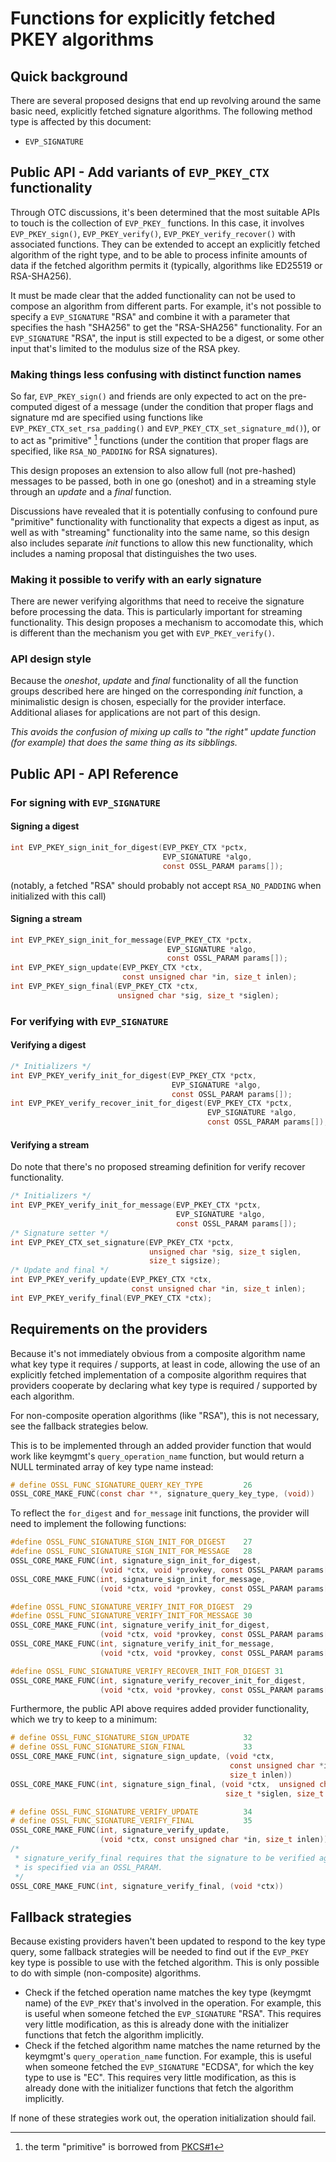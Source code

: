 Functions for explicitly fetched PKEY algorithms
================================================

Quick background
----------------

There are several proposed designs that end up revolving around the same
basic need, explicitly fetched signature algorithms.  The following method
type is affected by this document:

- `EVP_SIGNATURE`

Public API - Add variants of `EVP_PKEY_CTX` functionality
---------------------------------------------------------

Through OTC discussions, it's been determined that the most suitable APIs to
touch is the collection of `EVP_PKEY_` functions.  In this case, it involves
`EVP_PKEY_sign()`, `EVP_PKEY_verify()`, `EVP_PKEY_verify_recover()` with
associated functions.  They can be extended to accept an explicitly fetched
algorithm of the right type, and to be able to process infinite amounts of
data if the fetched algorithm permits it (typically, algorithms like ED25519
or RSA-SHA256).

It must be made clear that the added functionality can not be used to
compose an algorithm from different parts.  For example, it's not possible
to specify a `EVP_SIGNATURE` "RSA" and combine it with a parameter that
specifies the hash "SHA256" to get the "RSA-SHA256" functionality.  For an
`EVP_SIGNATURE` "RSA", the input is still expected to be a digest, or some
other input that's limited to the modulus size of the RSA pkey.

### Making things less confusing with distinct function names

So far, `EVP_PKEY_sign()` and friends are only expected to act on the
pre-computed digest of a message (under the condition that proper flags
and signature md are specified using functions like
`EVP_PKEY_CTX_set_rsa_padding()` and `EVP_PKEY_CTX_set_signature_md()`),
or to act as "primitive" [^1] functions (under the contition that proper
flags are specified, like `RSA_NO_PADDING` for RSA signatures).

This design proposes an extension to also allow full (not pre-hashed)
messages to be passed, both in one go (oneshot) and in a streaming style
through an *update* and a *final* function.

Discussions have revealed that it is potentially confusing to confound pure
"primitive" functionality with functionality that expects a digest as input,
as well as with "streaming" functionality into the same name, so this design
also includes separate *init* functions to allow this new functionality, which
includes a naming proposal that distinguishes the two uses.

[^1]: the term "primitive" is borrowed from [PKCS#1](https://www.rfc-editor.org/rfc/rfc8017#section-5)

### Making it possible to verify with an early signature

There are newer verifying algorithms that need to receive the signature
before processing the data.  This is particularly important for streaming
functionality.  This design proposes a mechanism to accomodate this, which
is different than the mechanism you get with `EVP_PKEY_verify()`.

### API design style

Because the *oneshot*, *update* and *final* functionality of all the function
groups described here are hinged on the corresponding *init* function, a
minimalistic design is chosen, especially for the provider interface.
Additional aliases for applications are not part of this design.

*This avoids the confusion of mixing up calls to "the right" update function
(for example) that does the same thing as its sibblings.*

Public API - API Reference
--------------------------

### For signing with `EVP_SIGNATURE`

#### Signing a digest

``` C
int EVP_PKEY_sign_init_for_digest(EVP_PKEY_CTX *pctx,
                                  EVP_SIGNATURE *algo,
                                  const OSSL_PARAM params[]);
```

(notably, a fetched "RSA" should probably not accept `RSA_NO_PADDING` when
initialized with this call)

#### Signing a stream

``` C
int EVP_PKEY_sign_init_for_message(EVP_PKEY_CTX *pctx,
                                   EVP_SIGNATURE *algo,
                                   const OSSL_PARAM params[]);
int EVP_PKEY_sign_update(EVP_PKEY_CTX *ctx,
                         const unsigned char *in, size_t inlen);
int EVP_PKEY_sign_final(EVP_PKEY_CTX *ctx,
                        unsigned char *sig, size_t *siglen);
```

### For verifying with `EVP_SIGNATURE`

#### Verifying a digest

``` C
/* Initializers */
int EVP_PKEY_verify_init_for_digest(EVP_PKEY_CTX *pctx,
                                    EVP_SIGNATURE *algo,
                                    const OSSL_PARAM params[]);
int EVP_PKEY_verify_recover_init_for_digest(EVP_PKEY_CTX *pctx,
                                            EVP_SIGNATURE *algo,
                                            const OSSL_PARAM params[]);
```

#### Verifying a stream

Do note that there's no proposed streaming definition for verify recover
functionality.

``` C
/* Initializers */
int EVP_PKEY_verify_init_for_message(EVP_PKEY_CTX *pctx,
                                     EVP_SIGNATURE *algo,
                                     const OSSL_PARAM params[]);
/* Signature setter */
int EVP_PKEY_CTX_set_signature(EVP_PKEY_CTX *pctx,
                               unsigned char *sig, size_t siglen,
                               size_t sigsize);
/* Update and final */
int EVP_PKEY_verify_update(EVP_PKEY_CTX *ctx,
                           const unsigned char *in, size_t inlen);
int EVP_PKEY_verify_final(EVP_PKEY_CTX *ctx);
```


Requirements on the providers
-----------------------------

Because it's not immediately obvious from a composite algorithm name what
key type it requires / supports, at least in code, allowing the use of an
explicitly fetched implementation of a composite algorithm requires that
providers cooperate by declaring what key type is required / supported by
each algorithm.

For non-composite operation algorithms (like "RSA"), this is not necessary,
see the fallback strategies below.

This is to be implemented through an added provider function that would work
like keymgmt's `query_operation_name` function, but would return a NULL
terminated array of key type name instead:

``` C
# define OSSL_FUNC_SIGNATURE_QUERY_KEY_TYPE         26
OSSL_CORE_MAKE_FUNC(const char **, signature_query_key_type, (void))
```

To reflect the `for_digest` and `for_message` init functions, the provider
will need to implement the following functions:

``` C
#define OSSL_FUNC_SIGNATURE_SIGN_INIT_FOR_DIGEST    27
#define OSSL_FUNC_SIGNATURE_SIGN_INIT_FOR_MESSAGE   28
OSSL_CORE_MAKE_FUNC(int, signature_sign_init_for_digest,
                    (void *ctx, void *provkey, const OSSL_PARAM params[]))
OSSL_CORE_MAKE_FUNC(int, signature_sign_init_for_message,
                    (void *ctx, void *provkey, const OSSL_PARAM params[]))

#define OSSL_FUNC_SIGNATURE_VERIFY_INIT_FOR_DIGEST  29
#define OSSL_FUNC_SIGNATURE_VERIFY_INIT_FOR_MESSAGE 30
OSSL_CORE_MAKE_FUNC(int, signature_verify_init_for_digest,
                    (void *ctx, void *provkey, const OSSL_PARAM params[]))
OSSL_CORE_MAKE_FUNC(int, signature_verify_init_for_message,
                    (void *ctx, void *provkey, const OSSL_PARAM params[]))

#define OSSL_FUNC_SIGNATURE_VERIFY_RECOVER_INIT_FOR_DIGEST 31
OSSL_CORE_MAKE_FUNC(int, signature_verify_recover_init_for_digest,
                    (void *ctx, void *provkey, const OSSL_PARAM params[]))
```

Furthermore, the public API above requires added provider functionality,
which we try to keep to a minimum:

``` C
# define OSSL_FUNC_SIGNATURE_SIGN_UPDATE            32
# define OSSL_FUNC_SIGNATURE_SIGN_FINAL             33
OSSL_CORE_MAKE_FUNC(int, signature_sign_update, (void *ctx,
                                                 const unsigned char *in,
                                                 size_t inlen))
OSSL_CORE_MAKE_FUNC(int, signature_sign_final, (void *ctx,  unsigned char *sig,
                                                size_t *siglen, size_t sigsize))

# define OSSL_FUNC_SIGNATURE_VERIFY_UPDATE          34
# define OSSL_FUNC_SIGNATURE_VERIFY_FINAL           35
OSSL_CORE_MAKE_FUNC(int, signature_verify_update,
                    (void *ctx, const unsigned char *in, size_t inlen))
/*
 * signature_verify_final requires that the signature to be verified against
 * is specified via an OSSL_PARAM.
 */
OSSL_CORE_MAKE_FUNC(int, signature_verify_final, (void *ctx))
```

Fallback strategies
-------------------

Because existing providers haven't been updated to respond to the key type
query, some fallback strategies will be needed to find out if the `EVP_PKEY`
key type is possible to use with the fetched algorithm.  This is only
possible to do with simple (non-composite) algorithms.

-   Check if the fetched operation name matches the key type (keymgmt name)
    of the `EVP_PKEY` that's involved in the operation.  For example, this
    is useful when someone fetched the `EVP_SIGNATURE` "RSA".  This requires
    very little modification, as this is already done with the initializer
    functions that fetch the algorithm implicitly.
-   Check if the fetched algorithm name matches the name returned by the
    keymgmt's `query_operation_name` function.  For example, this is useful
    when someone fetched the `EVP_SIGNATURE` "ECDSA", for which the key type
    to use is "EC".  This requires very little modification, as this is
    already done with the initializer functions that fetch the algorithm
    implicitly.

If none of these strategies work out, the operation initialization should
fail.
